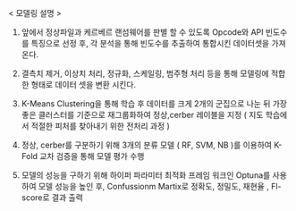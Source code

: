 < 모델링 설명 >

1. 앞에서 정상파일과 케르베르 랜섬웨어를 판별 할 수 있도록 Opcode와 API 빈도수를 특징으로 선정 후, 각 분석을 통해 빈도수를 추출하여 통합시킨 데이터셋을 가져온다. 

2. 결측치 제거, 이상치 처리, 정규화, 스케일링, 범주형 처리 등을 통해 모델링에 적합한 형태로 데이터 셋을 변환 시킨다.

3. K-Means Clustering을 통해 학습 후 데이터를 크게 2개의 군집으로 나눈 뒤 가장 좋은 클러스터를 기준으로 재그룹화하여 정상,cerber 레이블을 지정 
( 지도 학습에서 적절한 피처를 찾아내기 위한 전처리 과정 )

4. 정상, cerber를 구분하기 위해 3개의 분류 모델 ( RF, SVM, NB )를 이용하여 K-Fold 교차 검증을 통해 모델 평가 수행

5. 모델의 성능을 구하기 위해 하이퍼 파라미터 최적화 프레임 워크인 Optuna를 사용하여 모델 성능을 높인 후, Confussionm Martix로 정확도, 정밀도, 재현율 , Fl-score로 결과 출력



